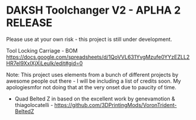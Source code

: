 # DAKSH Toolchanger V2 - APLHA 2 RELEASE
Please use at your own risk - this project is still under development.


Tool Locking Carriage - BOM
https://docs.google.com/spreadsheets/d/1QoVVL631YvgMzufe0YYzEZLL2HR7eI9XxlXjXiLeulk/edit#gid=0


Note: This project uses elements from a bunch of different projects by awesome people out there - I will be including a list of credits soon. My apologiesmfor not doing that at the very onset due to paucity of time.

* Quad Belted Z in based on the excellent work by genevamotion & thiagolocatelli - https://github.com/3DPrintingMods/VoronTrident-BeltedZ
